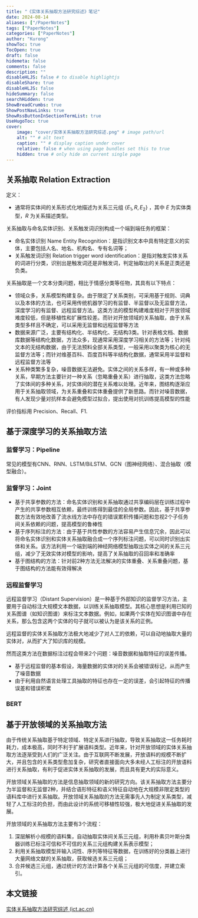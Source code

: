 ```yaml
---
title: "《实体关系抽取方法研究综述》笔记"
date: 2024-08-14
aliases: ["/PaperNotes"]
tags: ["PaperNotes"]
categories: ["PaperNotes"]
author: "Kurong"
showToc: true
TocOpen: true
draft: false
hidemeta: false
comments: false
description: ""
disableHLJS: false # to disable highlightjs
disableShare: true
disableHLJS: false
hideSummary: false
searchHidden: true
ShowBreadCrumbs: true
ShowPostNavLinks: true
ShowRssButtonInSectionTermList: true
UseHugoToc: true
cover:
    image: "cover/实体关系抽取方法研究综述.png" # image path/url
    alt: "" # alt text
    caption: "" # display caption under cover
    relative: false # when using page bundles set this to true
    hidden: true # only hide on current single page
---
```


## 关系抽取 Relation Extraction

定义：

- 通常将实体间的关系形式化地描述为关系三元组 $\{E_1,R,E_2\}$ ，其中 $E$ 为实体类型，$R$ 为关系描述类型。

关系抽取与命名实体识别、关系触发词识别构成一个端到端任务的框架：

- 命名实体识别 Name Entity Recognition：是指识别文本中具有特定意义的实体，主要包括人名、地名、机构名、专有名词等；
- 关系触发词识别 Relation trigger word identification：是指对触发实体关系的词进行分类，识别出是触发词还是非触发词，判定抽取出的关系是正类还是负类。

关系抽取是一个文本分类问题，相比于情感分类等任物，其具有以下特点：

- 领域众多，关系模型构建复杂。由于限定了关系类别，可采用基于规则、词典以及本体的方法，也可采用传统机器学习的有监督、半监督以及无监督方法，深度学习的有监督、远程监督方法。这类方法的模型构建难度相对于开放领域难度较低，但是移植性和扩展性较差。而针对开放领域的关系抽取，由于关系类型多样且不确定，可以采用无监督和远程监督等方法
- 数据来源广泛，主要有结构化、半结构化、无结构3类。针对表格文档、数据库数据等结构化数据，方法众多，现通常采用深度学习相关的方法等；针对纯文本的无结构数据，由于无法预料全部关系类型，一般采用以聚类为核心的无监督方法等；而针对维基百科、百度百科等半结构化数据，通常采用半监督和远程监督方法等
- 关系种类繁多复杂，噪音数据无法避免。实体之间的关系多样，有一种或多种关系，早期方法主要针对一种关系（忽略重叠关系）进行抽取，这类方法忽略了实体间的多种关系，对实体间的潜在关系难以处理。近年来，图结构逐渐应用于关系抽取领域，为关系重叠和实体重叠提供了新思路。而针对噪音数据，有人发现少量对抗样本会避免模型过拟合，提出使用对抗训练提高模型的性能

评价指标用 Precision、Recall、F1.



## 基于深度学习的关系抽取方法

### 监督学习：Pipeline

常见的模型有CNN、RNN、LSTM/BiLSTM、GCN（图神经网络）、混合抽取（模型融合）。

### 监督学习：Joint

- 基于共享参数的方法：命名实体识别和关系抽取通过共享编码层在训练过程中产生的共享参数相互依赖，最终训练得到最佳的全局参数。因此，基于共享参数方法有效地改善了流水线方法中存在的错误累积传播问题和忽视2个子任务间关系依赖的问题，提高模型的鲁棒性
- 基于序列标注的方法：由于基于共性参数的方法容易产生信息冗余，因此可以将命名实体识别和实体关系抽取融合成一个序列标注问题，可以同时识别出实体和关系。该方法利用一个端到端的神经网络模型抽取出实体之间的关系三元组，减少了无效实体对模型的影响，提高了关系抽取的召回率和准确率
- 基于图结构的方法：针对前2种方法无法解决的实体重叠、关系重叠问题，基于图结构的方法能有效得解决

### 远程监督学习

远程监督学习（Distant Supervision）是一种基于外部知识的监督学习方法，主要用于自动标注大规模文本数据，以训练关系抽取模型。其核心思想是利用已知的关系图谱（如知识图谱）来标注文本数据。例如，如果两个实体在知识图谱中存在关系，那么包含这两个实体的句子就可以被认为是该关系的正例。

远程监督的实体关系抽取方法极大地减少了对人工的依赖，可以自动地抽取大量的实体对，从而扩大了知识库的规模。

然而这类方法在数据标注过程会带来2个问题：噪音数据和抽取特征的误差传播。

- 基于远程监督的基本假设，海量数据的实体对的关系会被错误标记，从而产生了噪音数据
- 由于利用自然语言处理工具抽取的特征也存在一定的误差，会引起特征的传播误差和错误积累

### BERT



## 基于开放领域的关系抽取方法

由于传统关系抽取基于特定领域、特定关系进行抽取，导致关系抽取这一任务耗时耗力，成本极高，同时不利于扩展语料类型。近年来，针对开放领域的实体关系抽取方法逐渐受到人们的广泛关注。由于互联网不断发展，开放语料的规模不断扩大，并且包含的关系类型愈加复杂，研究者直接面向大多未经人工标注的开放语料进行关系抽取，有利于促进实体关系抽取的发展，而且具有更大的实际意义。

开放领域关系抽取的方法是信息抽取领域的新的研究方向。该关系抽取方法主要分为半监督和无监督2种，并结合语形特征和语义特征自动地在大规模非限定类型的语料库中进行关系抽取。开放领域关系抽取的方法无需事先人为制定关系类型，减轻了人工标注的负担，而由此设计的系统可移植性较强，极大地促进关系抽取的发展。

开放领域的关系抽取方法主要有3个流程：

1) 深层解析小规模的语料集，自动抽取实体间关系三元组，利用朴素贝叶斯分类器训练已标注可信和不可信的关系三元组构建关系表示模型；
2) 利用关系抽取模型并输入词性、序列等特征等数据，在训练好的分类器上进行大量网络文献的关系抽取，获取候选关系三元组；
3) 合并候选三元组，通过统计的方法计算各个关系三元组的可信度，并建立索引。



## 本文链接

[实体关系抽取方法研究综述 (ict.ac.cn)](https://crad.ict.ac.cn/fileJSJYJYFZ/journal/article/jsjyjyfz/HTML/2020-7-1424.shtml)
